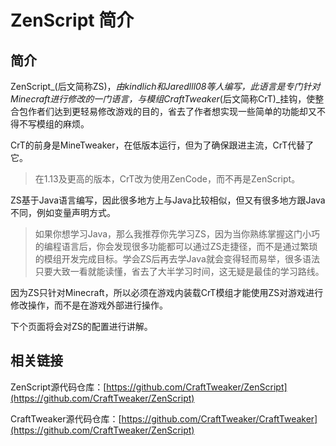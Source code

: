 # ZenScript 简介

## **简介**

ZenScript_(后文简称ZS)，_由kindlich和Jaredlll08等人编写，此语言是专门针对Minecraft进行修改的一门语言，与模组CraftTweaker_(后文简称CrT)_挂钩，使整合包作者们达到更轻易修改游戏的目的，省去了作者想实现一些简单的功能却又不得不写模组的麻烦。

CrT的前身是MineTweaker，在低版本运行，但为了确保跟进主流，CrT代替了它。

> 在1.13及更高的版本，CrT改为使用ZenCode，而不再是ZenScript。

ZS基于Java语言编写，因此很多地方上与Java比较相似，但又有很多地方跟Java不同，例如变量声明方式。

> 如果你想学习Java，那么我推荐你先学习ZS，因为当你熟练掌握这门小巧的编程语言后，你会发现很多功能都可以通过ZS走捷径，而不是通过繁琐的模组开发完成目标。学会ZS后再去学Java就会变得轻而易举，很多语法只要大致一看就能读懂，省去了大半学习时间，这无疑是最佳的学习路线。

因为ZS只针对Minecraft，所以必须在游戏内装载CrT模组才能使用ZS对游戏进行修改操作，而不是在游戏外部进行操作。

下个页面将会对ZS的配置进行讲解。

## 相关链接

ZenScript源代码仓库：[https://github.com/CraftTweaker/ZenScript](https://github.com/CraftTweaker/ZenScript)

CraftTweaker源代码仓库：[https://github.com/CraftTweaker/CraftTweaker](https://github.com/CraftTweaker/ZenScript)

